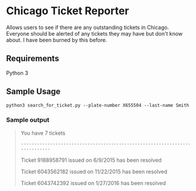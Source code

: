 # Chicago Ticket Reporter

Allows users to see if there are any outstanding tickets in Chicago. 
Everyone should be alerted of any tickets they may have but don't know about. I have been burned by this before.

## Requirements
Python 3

## Sample Usage
`python3 search_for_ticket.py --plate-number X655504 --last-name Smith`

### Sample output
>You have 7 tickets
>
>`---------------------------------------------------------------------------`
>
>Ticket 9188958791 issued on 6/9/2015 has been resolved
>
>Ticket 6043562182 issued on 11/22/2015 has been resolved
>
>Ticket 6043742392 issued on 1/27/2016 has been resolved